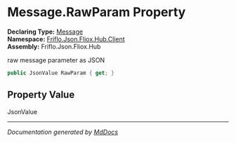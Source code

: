 ﻿<!--  
  <auto-generated>   
    The contents of this file were generated by a tool.  
    Changes to this file may be list if the file is regenerated  
  </auto-generated>   
-->

# Message.RawParam Property

**Declaring Type:** [Message](../index.md)  
**Namespace:** [Friflo.Json.Fliox.Hub.Client](../../index.md)  
**Assembly:** Friflo.Json.Fliox.Hub

raw message parameter as JSON

```csharp
public JsonValue RawParam { get; }
```

## Property Value

JsonValue

___

*Documentation generated by [MdDocs](https://github.com/ap0llo/mddocs)*
